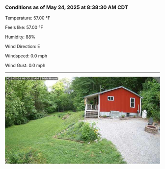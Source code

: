 ### Conditions as of May 24, 2025 at 8:38:30 AM CDT 

Temperature: 57.00 &deg;F

Feels like: 57.00 &deg;F

Humidity: 88%

Wind Direction: E

Windspeed: 0.0 mph

Wind Gust: 0.0 mph

---

<img src="./images/latest.jpeg"/>

